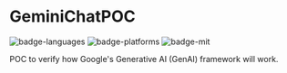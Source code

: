 # GeminiChatPOC

![badge-languages] ![badge-platforms] ![badge-mit]

POC to verify how Google's Generative AI (GenAI) framework will work. 

[badge-platforms]: https://img.shields.io/badge/platforms-iOS-lightgrey.svg
[badge-languages]: https://img.shields.io/badge/language-Swift-orange
[badge-mit]: https://img.shields.io/badge/license-MIT-blue.svg
